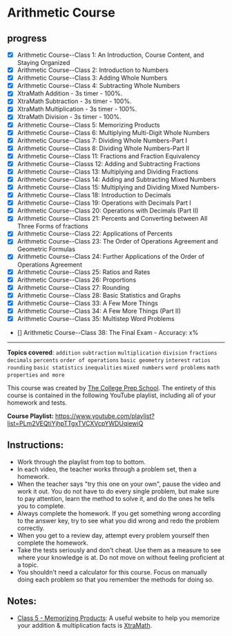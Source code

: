 # Arithmetic Course

## progress

- [x] Arithmetic Course--Class 1: An Introduction, Course Content, and Staying Organized
- [x] Arithmetic Course--Class 2: Introduction to Numbers
- [x] Arithmetic Course--Class 3: Adding Whole Numbers
- [x] Arithmetic Course--Class 4: Subtracting Whole Numbers
- [x] XtraMath Addition - 3s timer - 100%.
- [x] XtraMath Subtraction - 3s timer - 100%.
- [x] XtraMath Multiplication - 3s timer - 100%.
- [x] XtraMath Division - 3s timer - 100%.
- [x] Arithmetic Course--Class 5: Memorizing Products
- [x] Arithmetic Course--Class 6: Multiplying Multi-Digit Whole Numbers
- [x] Arithmetic Course--Class 7: Dividing Whole Numbers-Part I
- [x] Arithmetic Course--Class 8: Dividing Whole Numbers-Part II
- [x] Arithmetic Course--Class 11: Fractions and Fraction Equivalency
- [x] Arithmetic Course--Classs 12: Adding and Subtracting Fractions
- [x] Arithmetic Course--Class 13: Multiplying and Dividing Fractions
- [x] Arithmetic Course--Class 14: Adding and Subtracting Mixed Numbers
- [x] Arithmetic Course--Class 15: Multiplying and Dividing Mixed Numbers-
- [x] Arithmetic Course--Class 18: Introduction to Decimals
- [x] Arithmetic Course--Class 19: Operations with Decimals Part I
- [x] Arithmetic Course--Class 20: Operations with Decimals (Part II)
- [x] Arithmetic Course--Class 21: Percents and Converting between All Three Forms of fractions
- [x] Arithmetic Course--Class 22: Applications of Percents
- [x] Arithmetic Course--Class 23: The Order of Operations Agreement and Geometric Formulas
- [x] Arithmetic Course--Class 24: Further Applications of the Order of Operations Agreement
- [x] Arithmetic Course--Class 25: Ratios and Rates
- [x] Arithmetic Course--Class 26: Proportions
- [x] Arithmetic Course--Class 27: Rounding
- [x] Arithmetic Course--Class 28: Basic Statistics and Graphs
- [x] Arithmetic Course--Class 33: A Few More Things
- [x] Arithmetic Course--Class 34: A Few More Things (Part II)
- [x] Arithmetic Course--Class 35: Multistep Word Problems
- [] Arithmetic Course--Class 38: The Final Exam - Accuracy: x%

---

**Topics covered**:
`addition`
`subtraction`
`multiplication`
`division`
`fractions`
`decimals`
`percents`
`order of operations`
`basic geometry`
`interest`
`ratios`
`rounding`
`basic statistics`
`inequalities`
`mixed numbers`
`word problems`
`math properties`
`and more`

This course was created by [The College Prep School](https://www.youtube.com/@thecollegeprepschool4486). The entirety of this course is contained in the following YouTube playlist, including all of your homework and tests.

**Course Playlist:** <https://www.youtube.com/playlist?list=PLm2VEQtiYjhpTTgxTVCXVcpYWDUqiewiQ>

## Instructions:

- Work through the playlist from top to bottom.
- In each video, the teacher works through a problem set, then a homework.
- When the teacher says "try this one on your own", pause the video and work it out. You do not have to do every single problem, but make sure to pay attention, learn the method to solve it, and do the ones he tells you to complete.
- Always complete the homework. If you get something wrong according to the answer key, try to see what you did wrong and redo the problem correctly.
- When you get to a review day, attempt every problem yourself then complete the homework.
- Take the tests seriously and don't cheat. Use them as a measure to see where your knowledge is at. Do not move on without feeling proficient at a topic.
- You shouldn't need a calculator for this course. Focus on manually doing each problem so that you remember the methods for doing so.

## Notes:

- [Class 5 - Memorizing Products](https://youtu.be/i219Ow_BZTI): A useful website to help you memorize your addition & multiplication facts is [XtraMath](https://home.xtramath.org/).

